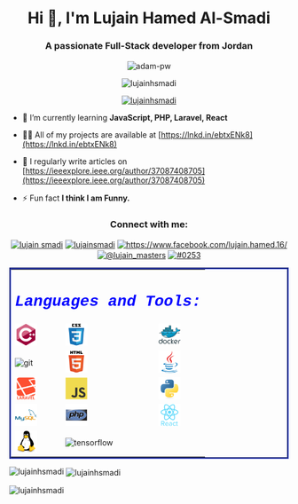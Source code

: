 <h1 align="center">Hi 👋, I'm Lujain Hamed Al-Smadi</h1>
<h3 align="center">A passionate Full-Stack developer from Jordan</h3>
<p align="center">
    <img align="center" src="https://github.com/Adam-pw/Adam-pw/raw/main/animation_500_kxa883sd.gif" alt="adam-pw" style="max-width: 100%;">
</p>

<p align="center"> <img src="https://komarev.com/ghpvc/?username=lujainhsmadi&label=Profile%20views&color=0e75b6&style=flat" alt="lujainhsmadi" /> </p>

<p align="center"> <a href="https://github.com/ryo-ma/github-profile-trophy"><img src="https://github-profile-trophy.vercel.app/?username=lujainhsmadi" alt="lujainhsmadi" /></a> </p>

- 🌱 I’m currently learning **JavaScript, PHP, Laravel, React**

- 👨‍💻 All of my projects are available at [https://lnkd.in/ebtxENk8](https://lnkd.in/ebtxENk8)

- 📝 I regularly write articles on [https://ieeexplore.ieee.org/author/37087408705](https://ieeexplore.ieee.org/author/37087408705)

- ⚡ Fun fact **I think I am Funny.**

<h3 align="center">Connect with me:</h3>
<p align="center">
<a href="https://linkedin.com/in/lujain smadi" target="blank"><img align="center" src="https://raw.githubusercontent.com/rahuldkjain/github-profile-readme-generator/master/src/images/icons/Social/linked-in-alt.svg" alt="lujain smadi" height="30" width="40" /></a>
<a href="https://kaggle.com/lujainsmadi" target="blank"><img align="center" src="https://raw.githubusercontent.com/rahuldkjain/github-profile-readme-generator/master/src/images/icons/Social/kaggle.svg" alt="lujainsmadi" height="30" width="40" /></a>
<a href="https://fb.com/https://www.facebook.com/lujain.hamed.16/" target="blank"><img align="center" src="https://raw.githubusercontent.com/rahuldkjain/github-profile-readme-generator/master/src/images/icons/Social/facebook.svg" alt="https://www.facebook.com/lujain.hamed.16/" height="30" width="40" /></a>
<a href="https://www.hackerearth.com/@lujain_masters" target="blank"><img align="center" src="https://raw.githubusercontent.com/rahuldkjain/github-profile-readme-generator/master/src/images/icons/Social/hackerearth.svg" alt="@lujain_masters" height="30" width="40" /></a>
<a href="https://discord.gg/#0253" target="blank"><img align="center" src="https://raw.githubusercontent.com/rahuldkjain/github-profile-readme-generator/master/src/images/icons/Social/discord.svg" alt="#0253" height="30" width="40" /></a>
</p>


<p align="center">
<table style="border: 3px groove rgb(56, 74, 209);">
    <tr>
        <th colspan="3">
            <h1 style="color: blue;font-family: 'Courier New', Courier, monospace; font-style: italic;">Languages and
                Tools:</h1>
        </th>
    </tr>
    <tr >
        <td ><a href="https://www.w3schools.com/cpp/" target="_blank"
                rel="noreferrer"> <img
                    src="https://raw.githubusercontent.com/devicons/devicon/master/icons/cplusplus/cplusplus-original.svg"
                    alt="cplusplus" width="40" height="40" /> </a> <a href="https://www.w3schools.com/css/"
                target="_blank" rel="noreferrer"></td>
        <td ><img
                src="https://raw.githubusercontent.com/devicons/devicon/master/icons/css3/css3-original-wordmark.svg"
                alt="css3" width="40" height="40" /> </a> <a href="https://www.docker.com/" target="_blank"
                rel="noreferrer"></td>
        <td><img
                src="https://raw.githubusercontent.com/devicons/devicon/master/icons/docker/docker-original-wordmark.svg"
                alt="docker" width="40" height="40" /> </a> <a href="https://git-scm.com/" target="_blank"
                rel="noreferrer"></td>
    </tr> 
    <tr>
    <td><img src="https://www.vectorlogo.zone/logos/git-scm/git-scm-icon.svg" alt="git" width="40" height="40" /></td>
    <td><img src="https://raw.githubusercontent.com/devicons/devicon/master/icons/html5/html5-original-wordmark.svg"
        alt="html5" width="40" height="40" /></td>
    <td> <img src="https://raw.githubusercontent.com/devicons/devicon/master/icons/java/java-original.svg" alt="java"
        width="40" height="40" /></td>
</tr>
<tr>
    <td><img src="https://raw.githubusercontent.com/devicons/devicon/master/icons/laravel/laravel-plain-wordmark.svg"
            alt="laravel" width="40" height="40" /></td>
     <td><img src="https://raw.githubusercontent.com/devicons/devicon/master/icons/javascript/javascript-original.svg" alt="javascript" width="40" height="40"/></td>
     <td><img src="https://raw.githubusercontent.com/devicons/devicon/master/icons/python/python-original.svg" alt="python" width="40" height="40"/></td>
</tr>

<tr>
    <td><img src="https://raw.githubusercontent.com/devicons/devicon/master/icons/mysql/mysql-original-wordmark.svg" alt="mysql" width="40" height="40"/></td>
     <td><img src="https://raw.githubusercontent.com/devicons/devicon/master/icons/php/php-original.svg" alt="php" width="40" height="40"/></td>
     <td><img src="https://raw.githubusercontent.com/devicons/devicon/master/icons/react/react-original-wordmark.svg" alt="react" width="40" height="40"/></td>
</tr>
<tr>
    <td><img src="https://raw.githubusercontent.com/devicons/devicon/master/icons/linux/linux-original.svg" alt="linux" width="40" height="40"/></td>
     <td><img src="https://www.vectorlogo.zone/logos/tensorflow/tensorflow-icon.svg" alt="tensorflow" width="40" height="40"/></td>
     
</tr>
</table>
</p>

<p><img align="left" src="https://github-readme-stats.vercel.app/api/top-langs?username=lujainhsmadi&show_icons=true&locale=en&layout=compact" alt="lujainhsmadi" /></p>

<p>&nbsp;<img align="center" src="https://github-readme-stats.vercel.app/api?username=lujainhsmadi&show_icons=true&locale=en" alt="lujainhsmadi" /></p>

<p><img align="center" src="https://github-readme-streak-stats.herokuapp.com/?user=lujainhsmadi&" alt="lujainhsmadi" /></p>



